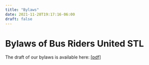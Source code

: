 ```yaml
---
title: "Bylaws"
date: 2021-11-28T19:17:16-06:00
draft: false
---
```


# Bylaws of Bus Riders United STL

The draft of our bylaws is available here: [[pdf]](/pdf/bru-bylaws-draft.pdf)
